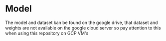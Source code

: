# Model
The model and dataset kan be found on the google drive, that dataset and weights are not available on the google cloud server so pay attention to this when using this repository on GCP VM's

